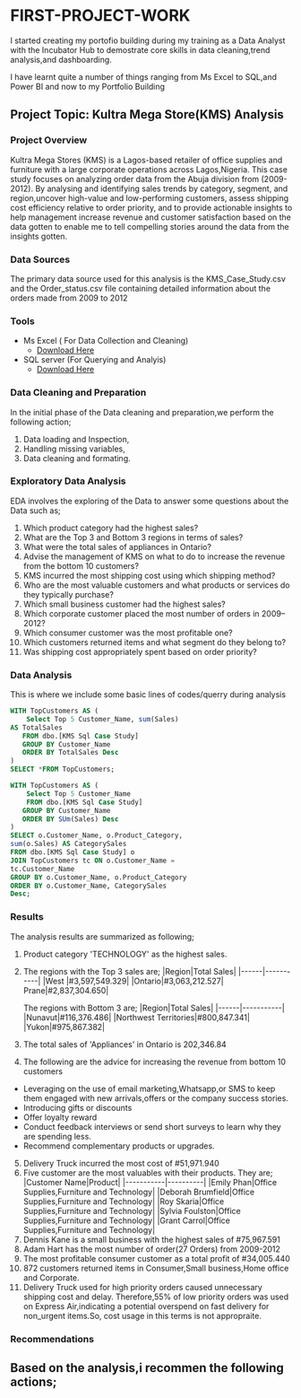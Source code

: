 # FIRST-PROJECT-WORK
 I started creating my portofio building during my training as a Data Analyst with the Incubator Hub to demostrate core skills in data cleaning,trend analysis,and dashboarding.

I have learnt quite a number of things ranging from Ms Excel to SQL,and Power BI and now to my Portfolio Building

## Project Topic: Kultra Mega Store(KMS) Analysis

### Project Overview

Kultra Mega Stores (KMS) is a Lagos-based retailer of office supplies and furniture with a large corporate operations across Lagos,Nigeria. This case study focuses on analyzing order data from the Abuja division from (2009-2012). By analysing and identifying sales trends by category, segment, and region,uncover high-value and low-performing customers, assess shipping cost efficiency relative to order priority, and to provide actionable insights to help management increase revenue and customer satisfaction based on the data gotten to enable me to tell compelling stories around the data from the insights gotten.

### Data Sources
The primary data source used for this analysis is the KMS_Case_Study.csv and the Order_status.csv file containing detailed information about the orders made  from 2009 to 2012

### Tools
- Ms Excel ( For Data Collection and Cleaning)
   -  [Download Here](https://microsoft.com)
- SQL server (For Querying and Analyis)
  -  [Download Here](https://www.microsoft.com/en-us/sql-server/sql-server-downloads)

 ### Data Cleaning and Preparation

 In the initial phase of the Data cleaning and preparation,we perform the following action;
 1. Data loading and Inspection,
 2. Handling missing variables,
 3. Data cleaning and formating.

### Exploratory Data Analysis

EDA involves the exploring of the Data to answer some questions about the Data such as;
1. Which product category had the highest sales?  
2. What are the Top 3 and Bottom 3 regions in terms of sales?  
3. What were the total sales of appliances in Ontario?  
4. Advise the management of KMS on what to do to increase the revenue from the bottom 10 customers?  
5. KMS incurred the most shipping cost using which shipping method?
6. Who are the most valuable customers and what products or services do they typically purchase?  
7. Which small business customer had the highest sales?  
8. Which corporate customer placed the most number of orders in 2009–2012?  
9. Which consumer customer was the most profitable one?  
10. Which customers returned items and what segment do they belong to?  
11. Was shipping cost appropriately spent based on order priority?

### Data Analysis

This is where we include some basic lines of codes/querry during analysis

```SQL
WITH TopCustomers AS (
    Select Top 5 Customer_Name, sum(Sales) 
AS TotalSales
   FROM dbo.[KMS Sql Case Study]
   GROUP BY Customer_Name
   ORDER BY TotalSales Desc
)
SELECT *FROM TopCustomers;

WITH TopCustomers AS (
    Select Top 5 Customer_Name
    FROM dbo.[KMS Sql Case Study]
   GROUP BY Customer_Name
   ORDER BY SUm(Sales) Desc
)
SELECT o.Customer_Name, o.Product_Category,
sum(o.Sales) AS CategorySales
FROM dbo.[KMS Sql Case Study] o
JOIN TopCustomers tc ON o.Customer_Name =
tc.Customer_Name
GROUP BY o.Customer_Name, o.Product_Category
ORDER BY o.Customer_Name, CategorySales
Desc;
```

 ### Results
 
 The analysis results are summarized as following;
 1. Product category 'TECHNOLOGY' as the highest sales.
 2. The regions with the Top 3 sales are;
    |Region|Total Sales|
    |------|-----------|
    |West  |#3,597,549.329|
    |Ontario|#3,063,212.527|
    Prane|#2,837,304.650|

    The regions with Bottom 3 are;
    |Region|Total Sales|
    |------|-----------|
    |Nunavut|#116,376.486|
    |Northwest Territories|#800,847.341|
    |Yukon|#975,867.382|
3. The total sales of 'Appliances' in Ontario is 202,346.84
4. The following are the advice for increasing the revenue from bottom 10 customers
  - Leveraging on the use of email marketing,Whatsapp,or SMS to keep them engaged with new arrivals,offers or the company success stories.
  - Introducing gifts or discounts
  - Offer loyalty reward
  - Conduct feedback interviews or send short surveys to learn why they are spending less.
  - Recommend complementary products or upgrades.
5. Delivery Truck incurred the most cost of #51,971.940
6. Five customer are the most valuables with their products. They are;
   |Customer Name|Product|
   |-----------|----------|
   |Emily Phan|Office Supplies,Furniture and Technology|
   |Deborah Brumfield|Office Supplies,Furniture and Technology|
   |Roy Skaria|Office Supplies,Furniture and Technology|
   |Sylvia Foulston|Office Supplies,Furniture and Technology|
   |Grant Carrol|Office Supplies,Furniture and Technology|
7. Dennis Kane is a small business with the highest sales of #75,967.591
8. Adam Hart has the most number of order(27 Orders) from 2009-2012
9. The most profitable consumer customer as a total profit of #34,005.440
10. 872 customers returned items in Consumer,Small business,Home office and Corporate.
11. Delivery Truck used for high priority orders caused unnecessary shipping cost and delay.
    Therefore,55% of low priority orders was used on Express Air,indicating a potential overspend on fast delivery for non_urgent items.So, cost usage in this terms is not appropraite.

### Recommendations

Based on the analysis,i recommen the following actions;
 - 
    
